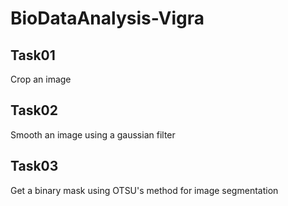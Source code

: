 # BioDataAnalysis-Vigra


## Task01
Crop an image

## Task02
Smooth an image using a gaussian filter

## Task03
Get a binary mask using OTSU's method for image segmentation
